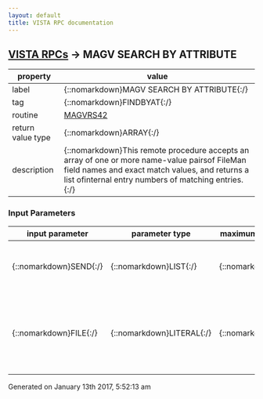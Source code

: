 ```yaml
---
layout: default
title: VISTA RPC documentation
---
```




## [VISTA RPCs](TableOfContent.md) &#8594; MAGV SEARCH BY ATTRIBUTE 

 property | value 
--- | --- 
 label | {::nomarkdown}MAGV SEARCH BY ATTRIBUTE{:/}
 tag | {::nomarkdown}FINDBYAT{:/}
 routine | [MAGVRS42](http://code.osehra.org/dox/Routine_MAGVRS42_source.html)
 return value type | {::nomarkdown}ARRAY{:/}
 description | {::nomarkdown}This remote procedure accepts an array of one or more name-value pairsof FileMan field names and exact match values, and returns a list ofinternal entry numbers of matching entries.{:/}

### Input Parameters

| input parameter | parameter type | maximum data length | required | description | 
| --- | --- | --- | --- | --- | 
| {::nomarkdown}SEND{:/} | {::nomarkdown}LIST{:/} | {::nomarkdown}200{:/} | {::nomarkdown}true{:/} | {::nomarkdown}This is a list of name-value pairs of field names and exact match values.{:/} | 
| {::nomarkdown}FILE{:/} | {::nomarkdown}LITERAL{:/} | {::nomarkdown}15{:/} | {::nomarkdown}true{:/} | {::nomarkdown}This is the number of the FileMan file to be searched (e.g., 2005.61 forIMAGING PROCEDURE REFERENCE).{:/} | 




 Generated on January 13th 2017, 5:52:13 am
